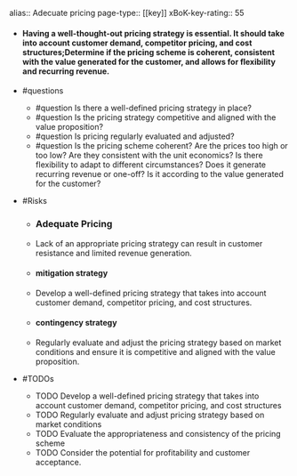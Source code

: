 alias:: Adecuate pricing
page-type:: [[key]]
xBoK-key-rating:: 55
- #### Having a well-thought-out pricing strategy is essential. It should take into account customer demand, competitor pricing, and cost structures;Determine if the pricing scheme is coherent, consistent with the value generated for the customer, and allows for flexibility and recurring revenue.
- #questions
  - #question Is there a well-defined pricing strategy in place?
  - #question Is the pricing strategy competitive and aligned with the value proposition?
  - #question Is pricing regularly evaluated and adjusted?
  - #question Is the pricing scheme coherent? Are the prices too high or too low? Are they consistent with the unit economics? Is there flexibility to adapt to different circumstances? Does it generate recurring revenue or one-off? Is it according to the value generated for the customer?
- #Risks

  - ### Adequate Pricing
  - Lack of an appropriate pricing strategy can result in customer resistance and limited revenue generation.
  - #### mitigation strategy
  - Develop a well-defined pricing strategy that takes into account customer demand, competitor pricing, and cost structures.
  - #### contingency strategy
  - Regularly evaluate and adjust the pricing strategy based on market conditions and ensure it is competitive and aligned with the value proposition.
- #TODOs
  - TODO Develop a well-defined pricing strategy that takes into account customer demand, competitor pricing, and cost structures
  - TODO  Regularly evaluate and adjust pricing strategy based on market conditions
  - TODO Evaluate the appropriateness and consistency of the pricing scheme
  - TODO  Consider the potential for profitability and customer acceptance.


